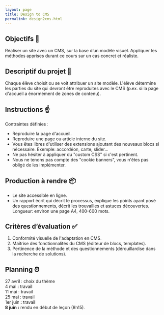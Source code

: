 ```yaml
---
layout: page
title: Design to CMS
permalink: design2cms.html
---
```


## Objectifs 🔭

Réaliser un site avec un CMS, sur la base d’un modèle visuel. Appliquer les méthodes apprises durant ce cours sur un cas concret et réaliste.

## Descriptif du projet 📄

Chaque élève choisit ou se voit attribuer un site modèle. L'élève détermine les parties du site qui devront être reproduites avec le CMS (p.ex. si la page d'accueil a énormément de zones de contenu). 

## Instructions ☝️

Contraintes définies :

- Reproduire la page d'accueil.  
- Reproduire une page ou article interne du site.  
- Vous êtes libres d'utiliser des extensions ajoutant des nouveaux blocs si nécessaire. Exemple: accordéon, carte, slider...  
- Ne pas hésiter à appliquer du "custom CSS" si c'est pertinent.
- Nous ne tenons pas compte des "cookie banners", vous n'êtes pas obligé de les implémenter. 

## Production à rendre 📦

- Le site accessible en ligne.
- Un rapport écrit qui décrit le processus, explique les points ayant posé des questionnements, décrit les trouvailles et astuces découvertes. Longueur: environ une page A4, 400-600 mots.

## Critères d’évaluation ✅

1. Conformité visuelle de l'adaptation en CMS.
2. Maîtrise des fonctionnalités du CMS (éditeur de blocs, templates).
3. Pertinence de la méthode et des questionnements (dérouillardise dans la recherche de solutions).

## Planning ⏰

27 avril : choix du thème  
4 mai : travail  
11 mai : travail  
25 mai : travail  
1er juin : travail  
**8 juin :** rendu en début de leçon (8h15). 
